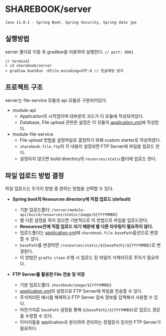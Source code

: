# SHAREBOOK/server

`Java 11.0.1 - Spring Boot, Spring Security, Spring data jpa`

## 실행방법

server 폴더로 이동 후 gradlew을 이용하여 실행한다. `// port: 8081`

```
// terminal
> cd sharebook/server
> gradlew bootRun -Dfile.encoding=UTF-8 // 한글깨짐 방지
```

## 프로젝트 구조

server는 file-service 모듈과 api 모듈로 구분되어있다.

- module-api
  - Application의 시작점이며 대부분의 코드가 이 모듈에 작성되어있다.
  - Database, File upload 관련한 설정은 이 모듈의 [application.yml](module-api/src/main/resources/application.yml)에 작성된다.
- module-file-service
  - File upload 방법을 설정파일로 결정하기 위해 custom starter로 작성하였다.
  - `sharebook.file.ftp`의 각 내용이 설정되면 FTP Server에 파일을 업로드 한다.
  - 설정되지 않으면 build directory의 `resources/static`폴더에 업로드 한다.

## 파일 업로드 방법 결정

파일 업로드는 두가지 방법 중 원하는 방법을 선택할 수 있다.

- **Spring boot의 Resources directory에 직접 업로드 (default)**
  - 기본 업로드폴더: `/server/module-api/build/resources/static/image/${YYYYMMDD}`
  - 별 다른 설정을 하지 않으면 기본적으로 이 방법으로 파일을 업로드한다.
  - **Resources안에 직접 업로드 되기 때문에 별 다른 라우팅이 필요하지 않다.**
  - 업로드폴더는 [application.yml](module-api/src/main/resources/application.yml)에 `sharebook.file.basePath`옵션으로 변경할 수 있다.
  - `basePath`를 변경하면 `/resources/static/${basePath}/${YYYYMMDD}`로 변경된다.
  - 이 방법은 `gradle clean` 수행 시 업로드 된 파일이 삭제되므로 주의가 필요하다.

- **FTP Server를 활용한 File 전송 및 저장**
  - 기본 업로드폴더: `sharebook/image/${YYYYMMDD}`
  - [application.yml](module-api/src/main/resources/application.yml)의 설정으로 FTP Server에 파일을 전송할 수 있다.
  - 주석처리된 예시를 해제하고 FTP Server 접속 정보를 입력해서 사용할 수 있다.
  - 마찬가지로 `basePath` 설정을 통해 `${basePath}/${YYYYMMDD}`로 업로드 경로를 수정할 수 있다.
  - 이미지들을 application과 분리하여 관리하는 장점등이 있지만 FTP Server가 필요하다.
